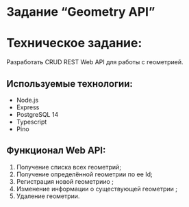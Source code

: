 # Задание “Geometry API”

# Техническое задание:
Разработать CRUD REST Web API для работы с геометрией.

## Используемые технологии:
- Node.js
- Express
- PostgreSQL 14
- Typescript
- Pino

## Функционал Web API:
1. Получение списка всех геометрий;
2. Получение определённой геометрии  по ее Id;
3. Регистрация новой геометриио ;
4. Изменение информации о существующей геометрии ;
5. Удаление геометрии.

